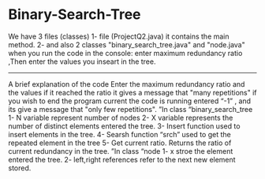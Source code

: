 # Binary-Search-Tree

We have 3 files (classes)
1- file (ProjectQ2.java) it contains the main method.
2- and also 2 classes "binary_search_tree.java" and "node.java"
when you run the code 
in the console: enter maximum redundancy ratio ,Then enter the values you inseart in the tree.

*******************************************************************************************

A brief explanation of the code
Enter the maximum redundancy ratio and the values
if it reached the ratio it gives a message that
"many repetitions"
if you wish to end the program current the code is running
entered “-1” , and its give a message that
"only few repetitions".
”In class “binary_search_tree
1- N variable represent number of nodes
2- X variable represents the number of distinct elements entered the tree.
3- Insert function used to insert elements in the tree.
4- Searsh function “srch” used to get the repeated element in the tree
5- Get current ratio.
Returns the ratio of current redundancy in the tree.
”In class “node
1- x stroe the element entered the tree.
2- left,right references refer to the next new element stored.
